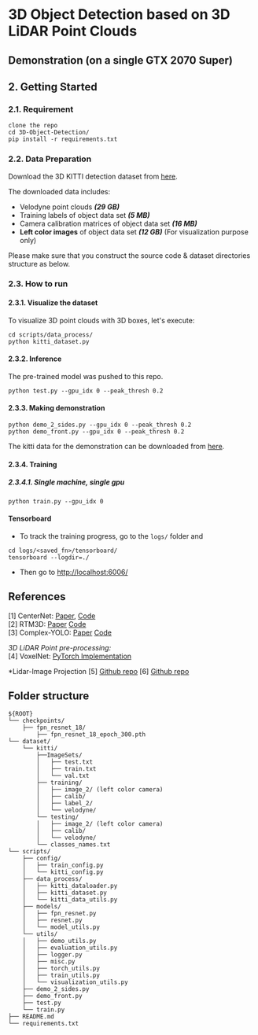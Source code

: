 # 3D Object Detection based on 3D LiDAR Point Clouds

## Demonstration (on a single GTX 2070 Super)

## 2. Getting Started
### 2.1. Requirement

```shell script
clone the repo
cd 3D-Object-Detection/
pip install -r requirements.txt
```

### 2.2. Data Preparation
Download the 3D KITTI detection dataset from [here](http://www.cvlibs.net/datasets/kitti/eval_object.php?obj_benchmark=3d).

The downloaded data includes:

- Velodyne point clouds _**(29 GB)**_
- Training labels of object data set _**(5 MB)**_
- Camera calibration matrices of object data set _**(16 MB)**_
- **Left color images** of object data set _**(12 GB)**_ (For visualization purpose only)


Please make sure that you construct the source code & dataset directories structure as below.

### 2.3. How to run

#### 2.3.1. Visualize the dataset 

To visualize 3D point clouds with 3D boxes, let's execute:

```shell script
cd scripts/data_process/
python kitti_dataset.py
```


#### 2.3.2. Inference

The pre-trained model was pushed to this repo.

```
python test.py --gpu_idx 0 --peak_thresh 0.2
```

#### 2.3.3. Making demonstration

```
python demo_2_sides.py --gpu_idx 0 --peak_thresh 0.2
python demo_front.py --gpu_idx 0 --peak_thresh 0.2
```

The kitti data for the demonstration can be downloaded from [here](https://s3.eu-central-1.amazonaws.com/avg-kitti/raw_data/2011_09_26_drive_0014/2011_09_26_drive_0014_sync.zip).


#### 2.3.4. Training

##### 2.3.4.1. Single machine, single gpu

```shell script
python train.py --gpu_idx 0
```

#### Tensorboard

- To track the training progress, go to the `logs/` folder and 

```shell script
cd logs/<saved_fn>/tensorboard/
tensorboard --logdir=./
```

- Then go to [http://localhost:6006/](http://localhost:6006/)

## References

[1] CenterNet: [Paper](https://arxiv.org/abs/1904.07850), [Code](https://github.com/xingyizhou/CenterNet) <br>
[2] RTM3D: [Paper](https://arxiv.org/abs/2001.03343) [Code](https://github.com/Banconxuan/RTM3D) <br>
[3] Complex-YOLO: [Paper](https://arxiv.org/pdf/1803.06199v2.pdf) [Code](https://github.com/ghimiredhikura/Complex-YOLOv3)

*3D LiDAR Point pre-processing:* <br>
[4] VoxelNet: [PyTorch Implementation](https://github.com/skyhehe123/VoxelNet-pytorch)

*Lidar-Image Projection
[5] [Github repo](https://github.com/darylclimb/cvml_project/tree/master/projections/lidar_camera_projection)
[6] [Github repo](https://github.com/navoshta/KITTI-Dataset)

## Folder structure

```
${ROOT}
└── checkpoints/
    ├── fpn_resnet_18/    
        ├── fpn_resnet_18_epoch_300.pth
└── dataset/    
    └── kitti/
        ├──ImageSets/
        │   ├── test.txt
        │   ├── train.txt
        │   └── val.txt
        ├── training/
        │   ├── image_2/ (left color camera)
        │   ├── calib/
        │   ├── label_2/
        │   └── velodyne/
        └── testing/  
        │   ├── image_2/ (left color camera)
        │   ├── calib/
        │   └── velodyne/
        └── classes_names.txt
└── scripts/
    ├── config/
    │   ├── train_config.py
    │   └── kitti_config.py
    ├── data_process/
    │   ├── kitti_dataloader.py
    │   ├── kitti_dataset.py
    │   └── kitti_data_utils.py
    ├── models/
    │   ├── fpn_resnet.py
    │   ├── resnet.py
    │   └── model_utils.py
    └── utils/
    │   ├── demo_utils.py
    │   ├── evaluation_utils.py
    │   ├── logger.py
    │   ├── misc.py
    │   ├── torch_utils.py
    │   ├── train_utils.py
    │   └── visualization_utils.py
    ├── demo_2_sides.py
    ├── demo_front.py
    ├── test.py
    └── train.py
├── README.md 
└── requirements.txt
```
